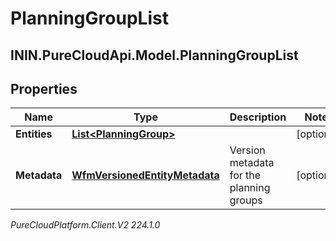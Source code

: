 # PlanningGroupList

## ININ.PureCloudApi.Model.PlanningGroupList

## Properties

|Name | Type | Description | Notes|
|------------ | ------------- | ------------- | -------------|
| **Entities** | [**List&lt;PlanningGroup&gt;**](PlanningGroup) |  | [optional] |
| **Metadata** | [**WfmVersionedEntityMetadata**](WfmVersionedEntityMetadata) | Version metadata for the planning groups | [optional] |



_PureCloudPlatform.Client.V2 224.1.0_
